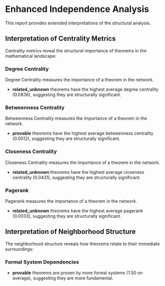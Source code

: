 # Enhanced Independence Analysis

This report provides extended interpretations of the structural analysis.

## Interpretation of Centrality Metrics

Centrality metrics reveal the structural importance of theorems in the mathematical landscape:

### Degree Centrality

Degree Centrality measures the importance of a theorem in the network.

- **related_unknown** theorems have the highest average degree centrality (0.0836), suggesting they are structurally significant.

### Betweenness Centrality

Betweenness Centrality measures the importance of a theorem in the network.

- **provable** theorems have the highest average betweenness centrality (0.0012), suggesting they are structurally significant.

### Closeness Centrality

Closeness Centrality measures the importance of a theorem in the network.

- **related_unknown** theorems have the highest average closeness centrality (0.0431), suggesting they are structurally significant.

### Pagerank

Pagerank measures the importance of a theorem in the network.

- **related_unknown** theorems have the highest average pagerank (0.0033), suggesting they are structurally significant.

## Interpretation of Neighborhood Structure

The neighborhood structure reveals how theorems relate to their immediate surroundings:

### Formal System Dependencies

- **provable** theorems are proven by more formal systems (1.50 on average), suggesting they are more fundamental.

